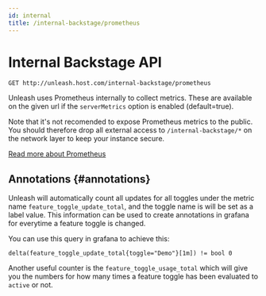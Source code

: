 ```yaml
---
id: internal
title: /internal-backstage/prometheus
---
```


# Internal Backstage API

`GET http://unleash.host.com/internal-backstage/prometheus`

Unleash uses Prometheus internally to collect metrics. These are available on the given url if the `serverMetrics` option is enabled (default=true).

Note that it's not recomended to expose Prometheus metrics to the public. You should therefore drop all external access to `/internal-backstage/*` on the network layer to keep your instance secure. 

[Read more about Prometheus](https://prometheus.io/)

## Annotations {#annotations}

Unleash will automatically count all updates for all toggles under the metric name `feature_toggle_update_total`, and the toggle name is will be set as a label value. This information can be used to create annotations in grafana for everytime a feature toggle is changed.

You can use this query in grafana to achieve this:

```
delta(feature_toggle_update_total{toggle="Demo"}[1m]) != bool 0
```

Another useful counter is the `feature_toggle_usage_total` which will give you the numbers for how many times a feature toggle has been evaluated to `active` or not.
